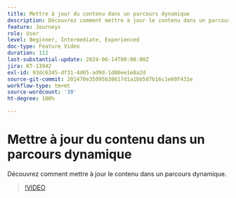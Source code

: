 ```yaml
---
title: Mettre à jour du contenu dans un parcours dynamique
description: Découvrez comment mettre à jour le contenu dans un parcours dynamique.
feature: Journeys
role: User
level: Beginner, Intermediate, Experienced
doc-type: Feature Video
duration: 112
last-substantial-update: 2024-06-14T00:00:00Z
jira: KT-13942
exl-id: 93dc6345-df31-4d65-ad9d-1d80ee1e8a2d
source-git-commit: 201470e35095b38617d1a1bb5d7b16c1e60f431e
workflow-type: tm+mt
source-wordcount: '30'
ht-degree: 100%

---
```


# Mettre à jour du contenu dans un parcours dynamique

Découvrez comment mettre à jour le contenu dans un parcours dynamique.

>[!VIDEO](https://video.tv.adobe.com/v/3429844/?learn=on)
